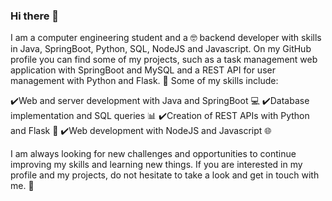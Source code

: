### Hi there 👋

I am a computer engineering student and a 🤓 backend developer with skills in Java, SpringBoot, Python, SQL, NodeJS and Javascript. On my GitHub profile you can find some of my projects, such as a task management web application with SpringBoot and MySQL and a REST API for user management with Python and Flask. 🚀
Some of my skills include:

✔️Web and server development with Java and SpringBoot 💻
✔️Database implementation and SQL queries 📊
✔️Creation of REST APIs with Python and Flask 💬
✔️Web development with NodeJS and Javascript 🌐

I am always looking for new challenges and opportunities to continue improving my skills and learning new things. If you are interested in my profile and my projects, do not hesitate to take a look and get in touch with me. 🤝
